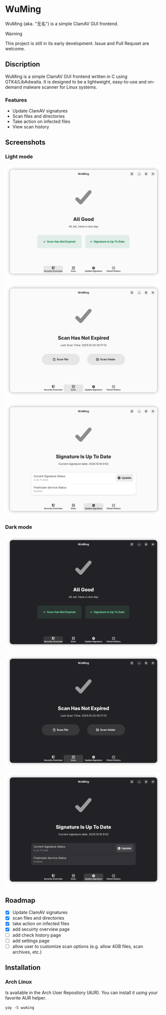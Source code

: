 # WuMing

WuMing (aka. "无名") is a simple ClamAV GUI frontend.

> [!WARNING]
> This project is still in its early development. Issue and Pull Requset are welcome.

## Discription

WuMing is a simple ClamAV GUI frontend written in C using GTK4/LibAdwaita. It is designed to be a lightweight, easy-to-use and on-demand malware scanner for Linux systems.

### Features

- Update ClamAV signatures
- Scan files and directories
- Take action on infected files
- View scan history

## Screenshots

### Light mode

![Security Overview light mode](imgs/overview-light.png)

![Scan Page light mode](imgs/scan-light.png)

![Update Page light mode](imgs/update-light.png)

### Dark mode

![Security Overview dark mode](imgs/overview-dark.png)

![Scan Page dark mode](imgs/scan-dark.png)

![Update Page dark mode](imgs/update-dark.png)

## Roadmap

- [x] Update ClamAV signatures
- [x] scan files and directories
- [x] take action on infected files
- [x] add secuirty overview page
- [ ] add check history page
- [ ] add settings page
- [ ] allow user to customize scan options (e.g. allow 4GB files, scan archives, etc.)

## Installation

### Arch Linux

Is available in the Arch User Repository (AUR). You can install it using your favorite AUR helper.

```
yay -S wuming
```
